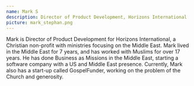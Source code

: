 ```yaml
---
name: Mark S
description: Director of Product Development, Horizons International
picture: mark_stephan.png
---
```


Mark is Director of Product Development for Horizons International, a Christian non-profit with ministries focusing on the Middle East. Mark lived in the Middle East for 7 years, and has worked with Muslims for over 17 years. He has done Business as Missions in the Middle East, starting a software company with a US and Middle East presence. Currently, Mark also has a start-up called GospelFunder, working on the problem of the Church and generosity.
